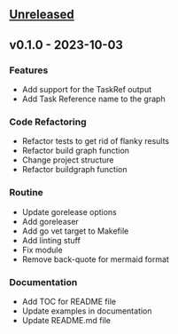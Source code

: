 <a name="unreleased"></a>
## [Unreleased]


<a name="v0.1.0"></a>
## v0.1.0 - 2023-10-03
### Features

- Add support for the TaskRef output
- Add Task Reference name to the graph

### Code Refactoring

- Refactor tests to get rid of flanky results
- Refactor build graph function
- Change project structure
- Refactor buildgraph function

### Routine

- Update gorelease options
- Add goreleaser
- Add go vet target to Makefile
- Add linting stuff
- Fix module
- Remove back-quote for mermaid format

### Documentation

- Add TOC for README file
- Update examples in documentation
- Update README.md file


[Unreleased]: https://github.com/sergk/tkn-graph/compare/v0.1.0...HEAD
